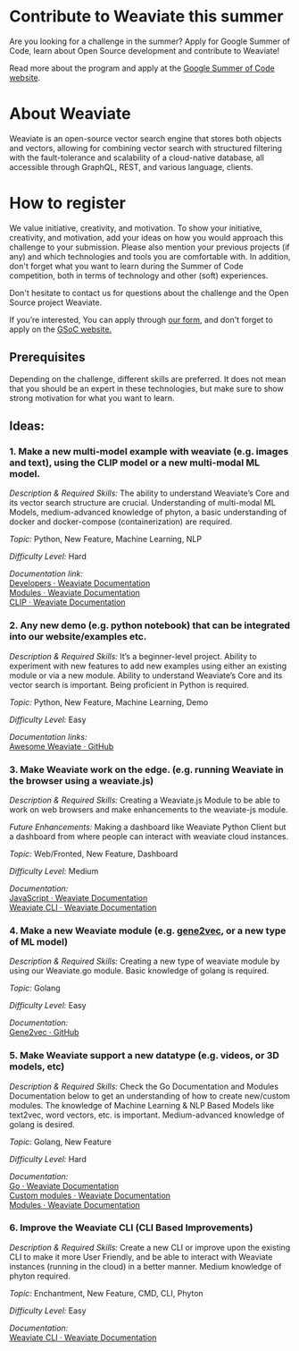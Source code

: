

# Contribute to Weaviate this summer

Are you looking for a challenge in the summer? Apply for Google Summer of Code, learn about Open Source development and contribute to Weaviate!

Read more about the program and apply at the [Google Summer of Code website](https://summerofcode.withgoogle.com/).

# About Weaviate

Weaviate is an open-source vector search engine that stores both objects and vectors, allowing for combining vector search with structured filtering with the fault-tolerance and scalability of a cloud-native database, all accessible through GraphQL, REST, and various language, clients. 

# How to register

We value initiative, creativity, and motivation. To show your initiative, creativity, and motivation, add your ideas on how you would approach this challenge to your submission. Please also mention your previous projects (if any) and which technologies and tools you are comfortable with. In addition, don't forget what you want to learn during the Summer of Code competition, both in terms of technology and other (soft) experiences.

Don't hesitate to contact us for questions about the challenge and the Open Source project Weaviate.

If you’re interested, You can apply through [our form](https://forms.gle/H6WDByjYbs8ReEuk9), and don't forget to apply on the [GSoC website. ](https://summerofcode.withgoogle.com/)


## Prerequisites

Depending on the challenge, different skills are preferred. It does not mean that you should be an expert in these technologies, but make sure to show strong motivation for what you want to learn.


## Ideas:


### 1. Make a new multi-model example with weaviate (e.g. images and text), using the CLIP model or a new multi-modal ML model.

*Description & Required Skills:* The ability to understand Weaviate’s Core and its vector search structure are crucial. Understanding of multi-modal ML Models, medium-advanced knowledge of phyton, a basic understanding of docker and docker-compose (containerization) are required. 

*Topic:* Python, New Feature, Machine Learning, NLP 

*Difficulty Level:* Hard

*Documentation link:*   
[Developers · Weaviate Documentation](https://weaviate.io/developers/weaviate/current/)  
[Modules · Weaviate Documentation](https://weaviate.io/developers/weaviate/current/configuration/modules.html)  
[CLIP · Weaviate Documentation](https://www.semi.technology/developers/weaviate/current/modules/multi2vec-clip.html)  


### 2. Any new demo (e.g. python notebook) that can be integrated into our website/examples etc.

*Description & Required Skills:* It’s a beginner-level project. Ability to experiment with new features to add new examples using either an existing module or via a new module.  Ability to understand Weaviate’s Core and its vector search is important. Being proficient in Python is required. 

*Topic:* Python, New Feature, Machine Learning, Demo

*Difficulty Level:* Easy

*Documentation links:*  
[Awesome Weaviate · GitHub](https://github.com/semi-technologies/awesome-weaviate)  

### 3. Make Weaviate work on the edge. (e.g. running Weaviate in the browser using a weaviate.js)

*Description & Required Skills:* Creating a Weaviate.js Module to be able to work on web browsers and make enhancements to the weaviate-js module. 

*Future Enhancements:*  Making a dashboard like Weaviate Python Client but a dashboard from where people can interact with weaviate cloud instances. 

*Topic:* Web/Fronted, New Feature, Dashboard

*Difficulty Level:* Medium

*Documentation:*  
[JavaScript · Weaviate Documentation](https://weaviate.io/developers/weaviate/current/client-libraries/javascript.html)  
[Weaviate CLI · Weaviate Documentation](https://weaviate.io/developers/weaviate/current/client-libraries/cli.html)  


### 4. Make a new Weaviate module (e.g. [gene2vec](https://github.com/jingcheng-du/Gene2vec#:~:text=Gene2Vec%20is%20a%20distributed%20representation,sets%20from%20the%20GEO%20databases.), or a new type of ML model) 
*Description & Required Skills:*  Creating a new type of weaviate module by using our Weaviate.go module. Basic knowledge of golang is required.

*Topic:* Golang

*Difficulty Level:* Easy

*Documentation:*  
[Gene2vec · GitHub](https://github.com/jingcheng-du/Gene2vec#:~:text=Gene2Vec%20is%20a%20distributed%20representation,sets%20from%20the%20GEO%20databases) 


### 5.  Make Weaviate support a new datatype (e.g. videos, or 3D models, etc)

*Description & Required Skills:* Check the Go Documentation and Modules Documentation below to get an understanding of how to create new/custom modules. The knowledge of Machine Learning & NLP Based Models like text2vec, word vectors, etc. is important. Medium-advanced knowledge of golang is desired. 

*Topic:* Golang, New Feature

*Difficulty Level:* Hard 

*Documentation:*  
[Go · Weaviate Documentation](https://weaviate.io/developers/weaviate/current/client-libraries/go.html)  
[Custom modules · Weaviate Documentation](https://weaviate.io/developers/weaviate/current/modules/custom-modules.html)  
[Modules · Weaviate Documentation](https://weaviate.io/developers/weaviate/current/modules/index.html)  


### 6. Improve the Weaviate CLI (CLI Based Improvements)

*Description & Required Skills:* Create a new CLI or improve upon the existing CLI to make it more User Friendly, and be able to interact with Weaviate instances (running in the cloud) in a better manner. Medium knowledge of phyton required. 

*Topic:* Enchantment, New Feature, CMD, CLI, Phyton

*Difficulty Level:* Easy

*Documentation:*  
[Weaviate CLI · Weaviate Documentation](https://weaviate.io/developers/weaviate/current/client-libraries/cli.html)  
